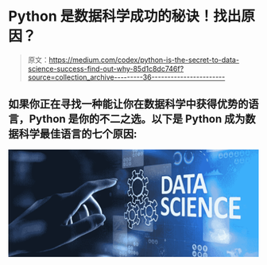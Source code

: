 # Python 是数据科学成功的秘诀！找出原因？

> 原文：<https://medium.com/codex/python-is-the-secret-to-data-science-success-find-out-why-85d1c8dc746f?source=collection_archive---------36----------------------->

## 如果你正在寻找一种能让你在数据科学中获得优势的语言，Python 是你的不二之选。以下是 Python 成为数据科学最佳语言的七个原因:

![](img/70f9ce7e24fa9cfd8ecda2849ae67254.png)